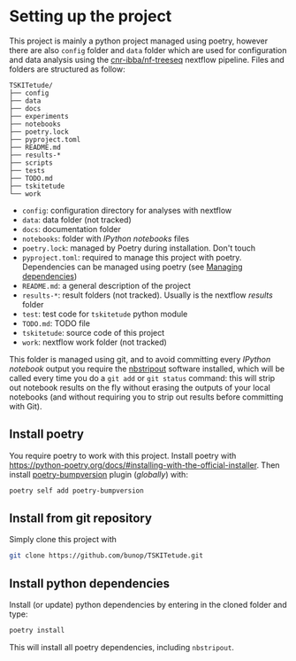 
# Setting up the project

This project is mainly a python project managed using poetry, however there are
also `config` folder and `data` folder which are used for configuration and data
analysis using the [cnr-ibba/nf-treeseq](https://github.com/cnr-ibba/nf-treeseq)
nextflow pipeline. Files and folders are structured as follow:

```text
TSKITetude/
├── config
├── data
├── docs
├── experiments
├── notebooks
├── poetry.lock
├── pyproject.toml
├── README.md
├── results-*
├── scripts
├── tests
├── TODO.md
├── tskitetude
└── work
```

* `config`: configuration directory for analyses with nextflow
* `data`: data folder (not tracked)
* `docs`: documentation folder
* `notebooks`: folder with *IPython notebooks* files
* `poetry.lock`: managed by Poetry during installation. Don't touch
* `pyproject.toml`: required to manage this project with poetry. Dependencies
  can be managed using poetry (see [Managing dependencies](https://python-poetry.org/docs/managing-dependencies/))
* `README.md`: a general description of the project
* `results-*`: result folders (not tracked). Usually is the nextflow *results*
  folder
* `test`: test code for `tskitetude` python module
* `TODO.md`: TODO file
* `tskitetude`: source code of this project
* `work`: nextflow work folder (not tracked)

This folder is managed using git, and to avoid committing every *IPython notebook*
output you require the [nbstripout](https://github.com/kynan/nbstripout) software
installed, which will be called every time you do a `git add` or `git status`
command: this will strip out notebook results on the fly without erasing the
outputs of your local notebooks (and without requiring you to strip out results
before committing with Git).

## Install poetry

You require poetry to work with this project.
Install poetry with <https://python-poetry.org/docs/#installing-with-the-official-installer>. Then
install [poetry-bumpversion](https://pypi.org/project/poetry-bumpversion/) plugin
(*globally*) with:

```bash
poetry self add poetry-bumpversion
```

## Install from git repository

Simply clone this project with

```bash
git clone https://github.com/bunop/TSKITetude.git
```

## Install python dependencies

Install (or update) python dependencies by entering in the cloned folder and type:

```bash
poetry install
```

This will install all poetry dependencies, including `nbstripout`.
